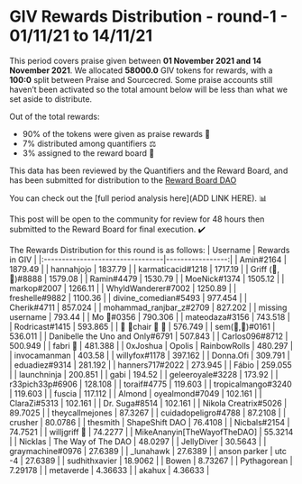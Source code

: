 
# GIV Rewards Distribution - round-1  - 01/11/21 to 14/11/21
This period covers praise given between **01 November 2021 and 14 November 2021**. We allocated **58000.0** GIV tokens for rewards, with a **100:0** split between Praise and Sourcecred. Some praise accounts still haven’t been activated so the total amount below will be less than what we set aside to distribute.

Out of the total rewards:

* 90% of the tokens were given as praise rewards :pray:
* 7% distributed among quantifiers :balance_scale:
* 3% assigned to the reward board :memo:

This data has been reviewed by the Quantifiers and the Reward Board, and has been submitted for distribution to the [Reward Board DAO](https://xdai.aragon.blossom.software/#/rewardboardtec/)


You can check out the [full period analysis here](ADD LINK HERE). :bar_chart:

This post will be open to the community for review for 48 hours then submitted to the Reward Board for final execution. :heavy_check_mark:

The Rewards Distribution for this round is as follows:
| Username                         |   Rewards in GIV |
|:---------------------------------|-----------------:|
| Amin#2164                        |       1879.49    |
| hannahjojo                       |       1837.79    |
| karmaticacid#1218                |       1717.19    |
| Griff (💜,💜)#8888               |       1579.08    |
| Ramin#4479                       |       1530.79    |
| MoeNick#1374                     |       1505.12    |
| markop#2007                      |       1266.11    |
| WhyldWanderer#7002               |       1250.89    |
| freshelle#9882                   |       1100.36    |
| divine_comedian#5493             |        977.454   |
| Cherik#4711                      |        857.024   |
| mohammad_ranjbar_z#2709          |        827.202   |
| missing username                 |        793.44    |
| Mo 🤖#0356                       |        790.306   |
| mateodaza#3156                   |        743.518   |
| Rodricast#1415                   |        593.865   |
| 🌈 🧻chair 🌈 🧻                 |        576.749   |
| sem(🌸,🐝)#0161                  |        536.011   |
| Danibelle the Uno and Only#6791  |        507.843   |
| Carlos096#8712                   |        500.949   |
| fabri 🐝                         |        481.388   |
| 0xJoshua | Opolis | RainbowRolls |        480.297   |
| invocamanman                     |        403.58    |
| willyfox#1178                    |        397.162   |
| Donna.Ofi                        |        309.791   |
| eduadiez#9314                    |        281.192   |
| hanners717#2022                  |        273.945   |
| Fábio                            |        259.055   |
| launchninja                      |        200.851   |
| gabi                             |        194.52    |
| geleeroyale#3228                 |        173.92    |
| r33pich33p#6906                  |        128.108   |
| toraif#4775                      |        119.603   |
| tropicalmango#3240               |        119.603   |
| fuscia                           |        117.112   |
| Almond | oyealmond#7049          |        102.161   |
| ClaraZi#5313                     |        102.161   |
| Dr. Suga#8514                    |        102.161   |
| Nikola Creatrix#5026             |         89.7025  |
| theycallmejones                  |         87.3267  |
| cuidadopeligro#4788              |         87.2108  |
| crusher                          |         80.0786  |
| thesmith | ShapeShift DAO        |         76.4108  |
| Nicbals#2154                     |         74.7521  |
| willjgriff 🐝                    |         74.2277  |
| MikeAnanyin[TheWayofTheDAO]      |         55.3214  |
| Nicklas | The Way of The DAO     |         48.0297  |
| JellyDiver                       |         30.5643  |
| graymachine#0976                 |         27.6389  |
| _lunahawk                        |         27.6389  |
| anson parker | utc -4            |         27.6389  |
| sudhithxavier                    |         18.9062  |
| Bowen                            |          8.73267 |
| Pythagorean                      |          7.29178 |
| metaverde                        |          4.36633 |
| akahux                           |          4.36633 |